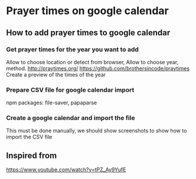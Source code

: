 # Prayer times on google calendar


## How to add prayer times to google calendar

### Get prayer times for the year you want to add
Allow to choose location or detect from browser,
Allow to choose year, method.
http://praytimes.org/
https://github.com/brothersincode/praytimes
Create a preview of the times of the year

### Prepare CSV file for google calendar import
npm packages: file-saver, papaparse

### Create a google calendar and import the file

This must be done manually, we should show screenshots to show how to import the CSV file

## Inspired from

https://www.youtube.com/watch?v=tPZ_Ay9YufE
